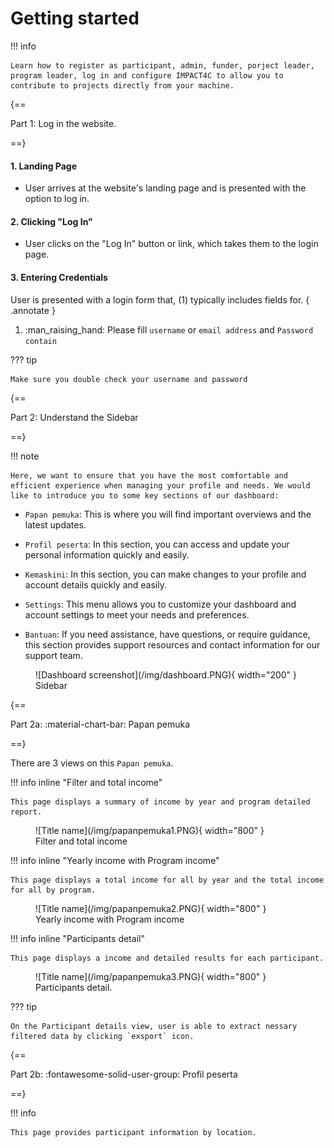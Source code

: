 # Getting started

!!! info

    Learn how to register as participant, admin, funder, porject leader, program leader, log in and configure IMPACT4C to allow you to contribute to projects directly from your machine.

{==

Part 1: Log in the website.

==}

#### 1. Landing Page
 * User arrives at the website's landing page and is presented with the option to log in.

#### 2. Clicking "Log In"
 * User clicks on the "Log In" button or link, which takes them to the login page.

#### 3. Entering Credentials

User is presented with a login form that, (1) typically includes fields for.
{ .annotate }

1.  :man_raising_hand: Please fill `username` or `email address` and `Password contain`

??? tip

    Make sure you double check your username and password

{==

Part 2: Understand the Sidebar

==}

!!! note

    Here, we want to ensure that you have the most comfortable and efficient experience when managing your profile and needs. We would like to introduce you to some key sections of our dashboard:

*   `Papan pemuka`: This is where you will find important overviews and the latest updates.

*   `Profil peserta`: In this section, you can access and update your personal information quickly and easily.

*   `Kemaskini`: In this section, you can make changes to your profile and account details quickly and easily.

*   `Settings`: This menu allows you to customize your dashboard and account settings to meet your needs and preferences.

*   `Bantuan`: If you need assistance, have questions, or require guidance, this section provides support resources and contact information for our support team.

<figure markdown>
  ![Dashboard screenshot](/img/dashboard.PNG){ width="200" }
  <figcaption>Sidebar</figcaption>
</figure>

{==

Part 2a: :material-chart-bar: Papan pemuka

==}

There are 3 views on this `Papan pemuka`.

!!! info inline "Filter and total income"

    This page displays a summary of income by year and program detailed report.

<figure markdown>
  ![Title name](/img/papanpemuka1.PNG){ width="800" }
  <figcaption>Filter and total income</figcaption>
</figure>

!!! info inline "Yearly income with Program income"

    This page displays a total income for all by year and the total income for all by program.

<figure markdown>
  ![Title name](/img/papanpemuka2.PNG){ width="800" }
  <figcaption>Yearly income with Program income</figcaption>
</figure>

!!! info inline "Participants detail"

    This page displays a income and detailed results for each participant.

<figure markdown>
  ![Title name](/img/papanpemuka3.PNG){ width="800" }
  <figcaption>Participants detail.</figcaption>
</figure>

??? tip

    On the Participant details view, user is able to extract nessary filtered data by clicking `exsport` icon.

{==

Part 2b: :fontawesome-solid-user-group: Profil peserta

==}

!!! info

    This page provides participant information by location.

    






